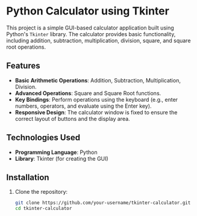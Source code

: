 # Python Calculator using Tkinter

This project is a simple GUI-based calculator application built using Python's `Tkinter` library. The calculator provides basic functionality, including addition, subtraction, multiplication, division, square, and square root operations.

## Features

- **Basic Arithmetic Operations**: Addition, Subtraction, Multiplication, Division.
- **Advanced Operations**: Square and Square Root functions.
- **Key Bindings**: Perform operations using the keyboard (e.g., enter numbers, operators, and evaluate using the Enter key).
- **Responsive Design**: The calculator window is fixed to ensure the correct layout of buttons and the display area.

## Technologies Used

- **Programming Language**: Python
- **Library**: Tkinter (for creating the GUI)

## Installation

1. Clone the repository:
   ```bash
   git clone https://github.com/your-username/tkinter-calculator.git
   cd tkinter-calculator
